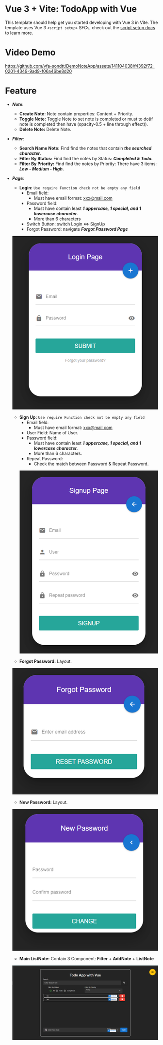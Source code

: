 # Vue 3 + Vite: TodoApp with Vue

This template should help get you started developing with Vue 3 in Vite. The template uses Vue 3 `<script setup>` SFCs, check out the [script setup docs](https://v3.vuejs.org/api/sfc-script-setup.html#sfc-script-setup) to learn more.



# **Video Demo**

https://github.com/vfa-sondtt/DemoNoteApp/assets/141104038/f4392f72-0201-4349-9ad9-f06a46be8d20

# **Feature**

- ***Note***: 
  - **Create Note:** Note contain properties: Content + Priority.
  - **Toggle Note:** Toggle Note to set note is completed or must to do(if note is completed then have (opacity-0.5 + line through effect)).
  - **Delete Note:** Delete Note.
  
- ***Filter***: 
  - **Search Name Note:** Find find the notes that contain ***the searched character.*** 
  - **Filter By Status:** Find find the notes by Status: ***Completed & Todo.***
  - **Filter By Priority:** Find find the notes by Priority: There have 3 items: ***Low - Medium - High.***
  
- ***Page***: 
  - **Login:** `Use require Function check not be empty any field`
    - Email field: 
      - Must have email format: xxx@mail.com
    - Password field:       
      - Must have contain least ***1 uppercase, 1 special, and 1 lowercase character.***
      - More than 6 characters
    - Switch Button: switch Login <=> SignUp
    - Forgot Password: navigate ***Forgot Password Page***
  
  <p align="center"><img src="./assets/img/login.png" title="NoteApp"/></p>

  - **Sign Up:** `Use require Function check not be empty any field`
    - Email field: 
      - Must have email format: xxx@mail.com
    - User Field: Name of User.
    - Password field:       
      - Must have contain least ***1 uppercase, 1 special, and 1 lowercase character.***
      - More than 6 characters.
    - Repeat Password: 
      - Check the match between Password & Repeat Password.
    <p align="center"><img src="./assets/img/signup.png" title="NoteApp"/></p>
  - **Forgot Password:** Layout.
  <p align="center"><img src="./assets/img/forgot.png" title="NoteApp"/></p>

  - **New Password:** Layout.


  <p align="center"><img src="./assets/img/new.png" title="NoteApp"/></p>


  - **Main ListNote:** Contain 3 Component: **Filter** + **AddNote** + **ListNote**


  <p align="center"><img src="./assets/img/todolist.png" title="NoteApp"/></p>
  
